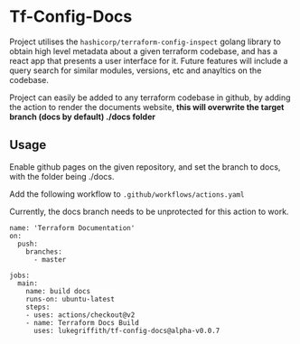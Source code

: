 # Tf-Config-Docs

Project utilises the `hashicorp/terraform-config-inspect` golang library to obtain high level metadata about a given terraform codebase, and has a react app that presents a user interface for it. Future features will include a query search for similar modules, versions, etc and anayltics on the codebase.

Project can easily be added to any terraform codebase in github, by adding the action to render the documents website, **this will overwrite the target branch (docs by default) ./docs folder**

## Usage

Enable github pages on the given repository, and set the branch to docs, with the folder being ./docs.

Add the following workflow to `.github/workflows/actions.yaml`

Currently, the docs branch needs to be unprotected for this action to work.

```
name: 'Terraform Documentation'
on:
  push:
    branches:
      - master

jobs:
  main:
    name: build docs
    runs-on: ubuntu-latest
    steps:
    - uses: actions/checkout@v2
    - name: Terraform Docs Build
      uses: lukegriffith/tf-config-docs@alpha-v0.0.7
```